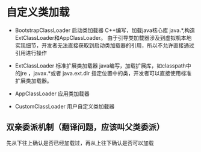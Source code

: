 # 自定义类加载

- BootstrapClassLoader 启动类加载器
  C++编写，加载java核心库 java.*,构造ExtClassLoader和AppClassLoader。
  由于引导类加载器涉及到虚拟机本地实现细节，开发者无法直接获取到启动类加载器的引用，所以不允许直接通过引用进行操作

- ExtClassLoader 标准扩展类加载器
  java编写，加载扩展库，如classpath中的jre ，javax.*或者
  java.ext.dir 指定位置中的类，开发者可以直接使用标准扩展类加载器。

- AppClassLoader 应用类加载器

- CustomClassLoader 用户自定义类加载器

## 双亲委派机制（翻译问题，应该叫父类委派）

先从下往上确认是否已经加载过，再从上往下确认是否可以加载